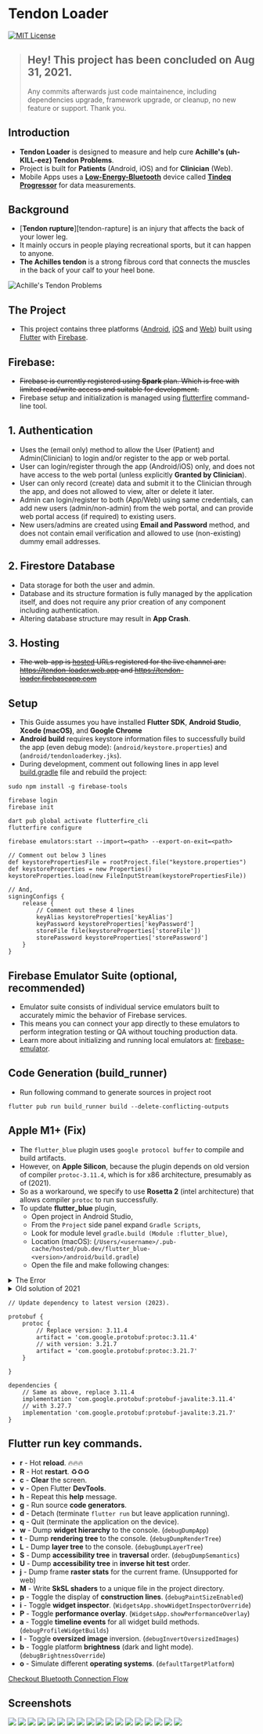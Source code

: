 # Tendon Loader

[![MIT License][license-badge]][license-link]

> ## Hey! This project has been concluded on Aug 31, 2021.
>
> Any commits afterwards just code maintainence, including dependencies upgrade,
> framework upgrade, or cleanup, no new feature or support. Thank you.

## Introduction

- **Tendon Loader** is designed to measure and help cure **Achille's
  (uh-KILL-eez) Tendon Problems**.
- Project is built for **Patients** (Android, iOS) and for **Clinician** (Web).
- Mobile Apps uses a [**Low-Energy-Bluetooth**][tindeq-progressor] device called
  [**Tindeq Progressor**][tindeq-progressor] for data measurements.

## Background

- [**Tendon rupture**][tendon-rapture] is an injury that affects the back of
  your lower leg.
- It mainly occurs in people playing recreational sports, but it can happen to
  anyone.
- **The Achilles tendon** is a strong fibrous cord that connects the muscles in
  the back of your calf to your heel bone.

![Achille's Tendon Problems](./Resources/tendon-problems.webp)

## The Project

- This project contains three platforms ([Android][flutter-android],
  [iOS][flutter-ios] and [Web][flutter-web]) built using [Flutter][flutter-dev]
  with [Firebase][firebase-console].

## Firebase:

- ~~Firebase is currently registered using **Spark** plan. Which is free with
  limited read/write access and suitable for development.~~
- Firebase setup and initialization is managed using
  [flutterfire][flutterfire-cli] command-line tool.

## 1. Authentication

- Uses the (email only) method to allow the User (Patient) and Admin(Clinician)
  to login and/or register to the app or web portal.
- User can login/register through the app (Android/iOS) only, and does not have
  access to the web portal (unless explicitly **Granted by Clinician**).
- User can only record (create) data and submit it to the Clinician through the
  app, and does not allowed to view, alter or delete it later.
- Admin can login/register to both (App/Web) using same credentials, can add new
  users (admin/non-admin) from the web portal, and can provide web portal access
  (if required) to existing users.
- New users/admins are created using **Email and Password** method, and does not
  contain email verification and allowed to use (non-existing) dummy email
  addresses.

## 2. Firestore Database

- Data storage for both the user and admin.
- Database and its structure formation is fully managed by the application
  itself, and does not require any prior creation of any component including
  authentication.
- Altering database structure may result in **App Crash**.

## 3. Hosting

- ~~The web-app is [hosted][web-hosting] URLs registered for the live channel
  are: https://tendon-loader.web.app and https://tendon-loader.firebaseapp.com~~

## Setup

- This Guide assumes you have installed **Flutter SDK**, **Android Studio**,
  **Xcode (macOS)**, and **Google Chrome**
- **Android build** requires keystore information files to successfully build
  the app (even debug mode): (`android/keystore.properties`) and
  (`android/tendonloaderkey.jks`).
- During development, comment out following lines in app level
  [build.gradle](android/app/build.gradle) file and rebuild the project:

```console
sudo npm install -g firebase-tools

firebase login
firebase init

dart pub global activate flutterfire_cli
flutterfire configure

firebase emulators:start --import=<path> --export-on-exit=<path>
```

```Gradle
// Comment out below 3 lines
def keystorePropertiesFile = rootProject.file("keystore.properties")
def keystoreProperties = new Properties()
keystoreProperties.load(new FileInputStream(keystorePropertiesFile))

// And,
signingConfigs {
    release {
        // Comment out these 4 lines
        keyAlias keystoreProperties['keyAlias']
        keyPassword keystoreProperties['keyPassword']
        storeFile file(keystoreProperties['storeFile'])
        storePassword keystoreProperties['storePassword']
    }
}
```

## Firebase Emulator Suite (optional, recommended)

- Emulator suite consists of individual service emulators built to accurately
  mimic the behavior of Firebase services.
- This means you can connect your app directly to these emulators to perform
  integration testing or QA without touching production data.
- Learn more about initializing and running local emulators at:
  [firebase-emulator].

## Code Generation (build_runner)

- Run following command to generate sources in project root

```
flutter pub run build_runner build --delete-conflicting-outputs
```

## Apple M1+ (Fix)

- The `flutter_blue` plugin uses `google protocol buffer` to compile and build
  artifacts.
- However, on **Apple Silicon**, because the plugin depends on old version of
  compiler `protoc-3.11.4`, which is for x86 architecture, presumably as of
  (2021).
- So as a workaround, we specify to use **Rosetta 2** (intel architecture) that
  allows compiler `protoc` to run successfully.
- To update **flutter_blue** plugin,
  - Open project in Android Studio,
  - From the `Project` side panel expand `Gradle Scripts`,
  - Look for module level `gradle.build (Module :flutter_blue)`,
  - Location (macOS):
    (`/Users/<username>/.pub-cache/hosted/pub.dev/flutter_blue-<version>/android/build.gradle`)
  - Open the file and make following changes:

<details>
<summary>The Error</summary>

```
FAILURE: Build completed with 2 failures.

1: Task failed with an exception.
-----------
* What went wrong:
Execution failed for task ':flutter_blue:generateDebugProto'.
> Could not resolve all files for configuration ':flutter_blue:protobufToolsLocator_protoc'.
   > Could not find protoc-3.11.4-osx-aarch_64.exe (com.google.protobuf:protoc:3.11.4).
     Searched in the following locations:
         https://repo.maven.apache.org/maven2/com/google/protobuf/protoc/3.11.4/protoc-3.11.4-osx-aarch_64.exe
```

</details>

<details>
<summary>Old solution of 2021</summary>

```Gradle
protobuf {
    protoc {
        // Replace this line
        artifact = 'com.google.protobuf:protoc:3.11.4'
        // With this block
        if (osdetector.os == "osx") {
          artifact = 'com.google.protobuf:protoc:3.14.0:osx-x86_64'
        } else {
          artifact = 'com.google.protobuf:protoc:3.14.0'
        }
    }
}
```

</details>

```Gradle
// Update dependency to latest version (2023).

protobuf {
    protoc {
        // Replace version: 3.11.4
        artifact = 'com.google.protobuf:protoc:3.11.4'
        // with version: 3.21.7
        artifact = 'com.google.protobuf:protoc:3.21.7'
    }

}

dependencies {
    // Same as above, replace 3.11.4
    implementation 'com.google.protobuf:protobuf-javalite:3.11.4'
    // with 3.27.7
    implementation 'com.google.protobuf:protobuf-javalite:3.21.7'
}
```

## Flutter run key commands.

- **r** - Hot **reload**. 🔥🔥🔥
- **R** - Hot **restart**. ♻️♻️♻️
- **c** - **Clear** the screen.
- **v** - Open Flutter **DevTools**.
- **h** - Repeat this **help** message.
- **g** - Run source **code generators**.
- **d** - Detach (terminate `flutter run` but leave application running).
- **q** - Quit (terminate the application on the device).
- **w** - Dump **widget hierarchy** to the console. (`debugDumpApp`)
- **t** - Dump **rendering tree** to the console. (`debugDumpRenderTree`)
- **L** - Dump **layer tree** to the console. (`debugDumpLayerTree`)
- **S** - Dump **accessibility tree** in **traversal** order.
  (`debugDumpSemantics`)
- **U** - Dump **accessibility tree** in **inverse hit test** order.
- **j** - Dump frame **raster stats** for the current frame. (Unsupported for
  web)
- **M** - Write **SkSL shaders** to a unique file in the project directory.
- **p** - Toggle the display of **construction lines**.
  (`debugPaintSizeEnabled`)
- **i** - Toggle **widget inspector**.
  (`WidgetsApp.showWidgetInspectorOverride`)
- **P** - Toggle **performance overlay**. (`WidgetsApp.showPerformanceOverlay`)
- **a** - Toggle **timeline events** for all widget build methods.
  (`debugProfileWidgetBuilds`)
- **I** - Toggle **oversized image** inversion. (`debugInvertOversizedImages`)
- **b** - Toggle platform **brightness** (dark and light mode).
  (`debugBrightnessOverride`)
- **o** - Simulate different **operating systems**. (`defaultTargetPlatform`)

[Checkout Bluetooth Connection Flow](./Resources/Connection.pdf)

## Screenshots

![](./Resources/images/v0.0.6/Screenshot_2021-06-25-23-13-30-438_ca.ubc.tendon_loader.webp)
![](./Resources/images/v0.0.6/Screenshot_2021-06-25-23-15-14-551_ca.ubc.tendon_loader.webp)
![](./Resources/images/v0.0.6/Screenshot_2021-06-25-23-15-27-760_ca.ubc.tendon_loader.webp)
![](./Resources/images/v0.0.6/Screenshot_2021-06-25-23-15-39-736_ca.ubc.tendon_loader.webp)
![](./Resources/images/v0.0.6/Screenshot_2021-06-25-23-15-49-058_ca.ubc.tendon_loader.webp)
![](./Resources/images/v0.0.6/Screenshot_2021-06-25-23-17-06-520_ca.ubc.tendon_loader.webp)
![](./Resources/images/v0.0.6/Screenshot_2021-06-25-23-17-43-191_ca.ubc.tendon_loader.webp)
![](./Resources/images/v0.0.6/Screenshot_2021-06-25-23-18-06-269_ca.ubc.tendon_loader.webp)
![](./Resources/images/v0.0.6/Screenshot_2021-06-25-23-18-13-910_ca.ubc.tendon_loader.webp)
![](./Resources/images/v0.0.6/Screenshot_2021-06-25-23-18-25-853_ca.ubc.tendon_loader.webp)
![](./Resources/images/v0.0.6/Screenshot_2021-06-25-23-18-51-639_ca.ubc.tendon_loader.webp)
![](./Resources/images/v0.0.6/Screenshot_2021-06-25-23-19-02-872_ca.ubc.tendon_loader.webp)
![](./Resources/images/v0.0.6/Screenshot_2021-06-25-23-19-32-174_ca.ubc.tendon_loader.webp)
![](./Resources/images/v0.0.6/Screenshot_2021-06-25-23-19-56-481_ca.ubc.tendon_loader.webp)
![](./Resources/images/v0.0.6/Screenshot_2021-06-25-23-20-09-295_ca.ubc.tendon_loader.webp)
![](./Resources/images/v0.0.6/Screenshot_2021-06-25-23-20-52-519_ca.ubc.tendon_loader.webp)
![](./Resources/images/v0.0.6/Screenshot_2021-06-25-23-21-12-197_ca.ubc.tendon_loader.webp)
![](./Resources/images/v0.0.6/Screenshot_2021-06-25-23-21-21-526_ca.ubc.tendon_loader.webp)

[license-badge]: https://img.shields.io/github/license/mitulvaghamshi/tendon_loader?logo=%20&style=for-the-badge
[license-link]: https://github.com/mitulvaghamshi/tendon_loader/blob/main/LICENSE
[flutter-android]: https://flutter.dev/docs/get-started/flutter-for/android-devs
[flutter-ios]: https://flutter.dev/docs/get-started/flutter-for/ios-devs
[flutter-web]: https://flutter.dev/docs/get-started/flutter-for/web-devs
[flutter-dev]: https://flutter.dev
[firebase-console]: https://console.firebase.google.com/project/tendon-loader/overview
[firebase-emulator]: https://firebase.google.com/docs/emulator-suite
[tindeq-progressor]: https://tindeq.com
[web-hosting]: https://console.firebase.google.com/project/tendon-loader/hosting/sites
[android-config]: https://console.firebase.google.com/project/tendon-loader/settings/general/android:ca.ubc.tendon_loader
[flutterfire-cli]: https://firebase.flutter.dev/docs/cli
[tendon-repture]: https://www.mayoclinic.org/diseases-conditions/achilles-tendon-rupture/symptoms-causes/syc-20353234
